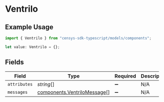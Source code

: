 # Ventrilo

## Example Usage

```typescript
import { Ventrilo } from "censys-sdk-typescript/models/components";

let value: Ventrilo = {};
```

## Fields

| Field                                                                      | Type                                                                       | Required                                                                   | Description                                                                |
| -------------------------------------------------------------------------- | -------------------------------------------------------------------------- | -------------------------------------------------------------------------- | -------------------------------------------------------------------------- |
| `attributes`                                                               | *string*[]                                                                 | :heavy_minus_sign:                                                         | N/A                                                                        |
| `messages`                                                                 | [components.VentriloMessage](../../models/components/ventrilomessage.md)[] | :heavy_minus_sign:                                                         | N/A                                                                        |